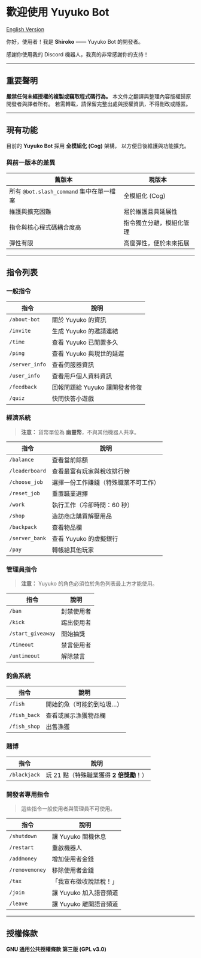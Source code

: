# 歡迎使用 Yuyuko Bot

[English Version](#welcome-to-yuyuko-bot)

你好，使用者！我是 **Shiroko** —— Yuyuko Bot 的開發者。

感謝你使用我的 Discord 機器人，我真的非常感謝你的支持！

---

## 重要聲明

**嚴禁任何未經授權的複製或竊取程式碼行為。**
本文件之翻譯與整理內容版權歸原開發者與譯者所有。
若需轉載，請保留完整出處與授權資訊，不得刪改或隱匿。

---

## 現有功能

目前的 **Yuyuko Bot** 採用 **全模組化 (Cog)** 架構，
以方便日後維護與功能擴充。

### 與前一版本的差異

| 舊版本                             | 現版本          |
| ------------------------------- | ------------ |
| 所有 `@bot.slash_command` 集中在單一檔案 | 全模組化 (Cog)   |
| 維護與擴充困難                         | 易於維護且具延展性    |
| 指令與核心程式碼耦合度高                    | 指令獨立分離，模組化管理 |
| 彈性有限                            | 高度彈性，便於未來拓展  |

---

## 指令列表

### 一般指令

| 指令             | 說明                  |
| -------------- | ------------------- |
| `/about-bot`   | 關於 Yuyuko 的資訊       |
| `/invite`      | 生成 Yuyuko 的邀請連結     |
| `/time`        | 查看 Yuyuko 已閒置多久     |
| `/ping`        | 查看 Yuyuko 與現世的延遲    |
| `/server_info` | 查看伺服器資訊             |
| `/user_info`   | 查看用戶個人資料資訊          |
| `/feedback`    | 回報問題給 Yuyuko 讓開發者修復 |
| `/quiz`        | 快問快答小遊戲             |

### 經濟系統

> **注意：** 貨幣單位為 **幽靈幣**，不與其他機器人共享。

| 指令             | 說明                 |
| -------------- | ------------------ |
| `/balance`     | 查看當前餘額             |
| `/leaderboard` | 查看最富有玩家與稅收排行榜      |
| `/choose_job`  | 選擇一份工作賺錢（特殊職業不可工作） |
| `/reset_job`   | 重置職業選擇             |
| `/work`        | 執行工作（冷卻時間：60 秒）    |
| `/shop`        | 造訪商店購買解壓用品         |
| `/backpack`    | 查看物品欄              |
| `/server_bank` | 查看 Yuyuko 的虛擬銀行    |
| `/pay`         | 轉帳給其他玩家            |

### 管理員指令

> **注意：** Yuyuko 的角色必須位於角色列表最上方才能使用。

| 指令                | 說明    |
| ----------------- | ----- |
| `/ban`            | 封禁使用者 |
| `/kick`           | 踢出使用者 |
| `/start_giveaway` | 開始抽獎  |
| `/timeout`        | 禁言使用者 |
| `/untimeout`      | 解除禁言  |

### 釣魚系統

| 指令           | 說明            |
| ------------ | ------------- |
| `/fish`      | 開始釣魚（可能釣到垃圾…） |
| `/fish_back` | 查看或展示漁獲物品欄    |
| `/fish_shop` | 出售漁獲          |

### 賭博

| 指令           | 說明                        |
| ------------ | ------------------------- |
| `/blackjack` | 玩 21 點（特殊職業獲得 **2 倍獎勵**！） |

### 開發者專用指令

> 這些指令一般使用者與管理員不可使用。

| 指令             | 說明              |
| -------------- | --------------- |
| `/shutdown`    | 讓 Yuyuko 關機休息   |
| `/restart`     | 重啟機器人           |
| `/addmoney`    | 增加使用者金錢         |
| `/removemoney` | 移除使用者金錢         |
| `/tax`         | 「我宣布徵收說話稅！」     |
| `/join`        | 讓 Yuyuko 加入語音頻道 |
| `/leave`       | 讓 Yuyuko 離開語音頻道 |

---

## 授權條款

**GNU 通用公共授權條款 第三版 (GPL v3.0)**
